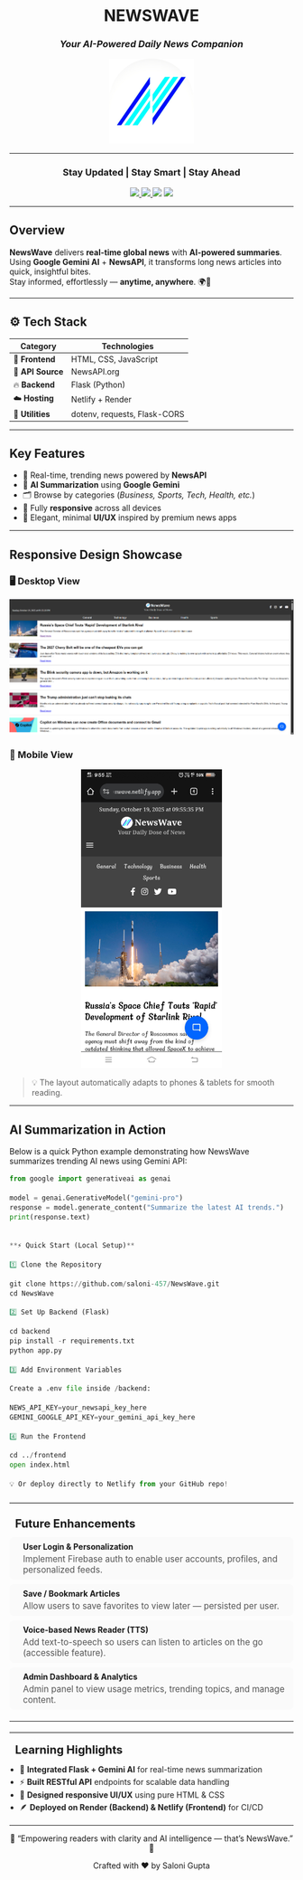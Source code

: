 <!-- 🌊 NEWSWAVE - Modern README Design -->

<div align="center">

# **NEWSWAVE**
### _Your AI-Powered Daily News Companion_

<p align="center">
  <img src="https://github.com/saloni-457/NewsWave/blob/main/logo.png" alt="NewsWave Logo" width="150px">
</p>

---

###  **Stay Updated | Stay Smart | Stay Ahead**


<p align="center">
  <a href="https://dailynews-on-newswave.netlify.app">
    <img src="https://img.shields.io/badge/Frontend%20Live%20🟢-Netlify-blue?style=for-the-badge&logo=netlify">
  </a>
  <a href="https://newswave-3.onrender.com">
    <img src="https://img.shields.io/badge/Backend%20Live%20🟣-Render-purple?style=for-the-badge&logo=render">
  </a>
  <img src="https://img.shields.io/badge/Made%20With-Python%20%7C%20Flask-blue?style=for-the-badge&logo=python">
  <img src="https://img.shields.io/badge/Powered%20By-Google%20Gemini%20AI-orange?style=for-the-badge&logo=google">
</p>


---

</div>

##  **Overview**

**NewsWave** delivers **real-time global news** with **AI-powered summaries**.  
Using **Google Gemini AI** + **NewsAPI**, it transforms long news articles into quick, insightful bites.  
Stay informed, effortlessly — **anytime, anywhere**. 🌍🧠

---

## ⚙️ **Tech Stack**

<div align="center">

| Category | Technologies |
|-----------|---------------|
| 🎨 **Frontend** | HTML, CSS, JavaScript |
| 📰 **API Source** | NewsAPI.org |
| 🔥 **Backend** | Flask (Python) |
| ☁️ **Hosting** | Netlify + Render |
| 🧰 **Utilities** | dotenv, requests, Flask-CORS |

</div>

---

##  **Key Features**

- 📰 Real-time, trending news powered by **NewsAPI**
- 🤖 **AI Summarization** using **Google Gemini**
- 🗂️ Browse by categories (*Business, Sports, Tech, Health, etc.*)
- 📱 Fully **responsive** across all devices
- 🎨 Elegant, minimal **UI/UX** inspired by premium news apps

---

##  **Responsive Design Showcase**

### 🖥️ Desktop View
<p align="center">
  <img src="https://github.com/saloni-457/NewsWave/blob/main/desktop_newswave.png" alt="Desktop View" width="650px">
</p>

### 📲 Mobile View
<p align="center">
  <img src="https://github.com/saloni-457/NewsWave/blob/main/mobile_newswave.png" alt="Mobile View" width="250px">
</p>

> 💡 The layout automatically adapts to phones & tablets for smooth reading.

---

##  **AI Summarization in Action**

Below is a quick Python example demonstrating how NewsWave summarizes trending AI news using Gemini API:

```python
from google import generativeai as genai

model = genai.GenerativeModel("gemini-pro")
response = model.generate_content("Summarize the latest AI trends.")
print(response.text)


**⚡ Quick Start (Local Setup)**

1️⃣ Clone the Repository

git clone https://github.com/saloni-457/NewsWave.git
cd NewsWave

2️⃣ Set Up Backend (Flask)

cd backend
pip install -r requirements.txt
python app.py

3️⃣ Add Environment Variables

Create a .env file inside /backend:

NEWS_API_KEY=your_newsapi_key_here
GEMINI_GOOGLE_API_KEY=your_gemini_api_key_here

4️⃣ Run the Frontend

cd ../frontend
open index.html

💡 Or deploy directly to Netlify from your GitHub repo!

```


<div style="max-width:900px;margin:20px auto;font-family: -apple-system, BlinkMacSystemFont, 'Segoe UI', Roboto, 'Helvetica Neue', Arial;">
  <hr style="border:0;border-top:1px solid #e6e6e6;margin:24px 0;">
  
  <section aria-labelledby="future-enhancements" style="margin-bottom:20px;">
    <h2 id="future-enhancements" style="display:flex;align-items:center;gap:10px;font-size:1.25rem;margin:0 0 12px;">
      <span style="font-size:1.35rem"></span>
      <span style="font-weight:700">Future Enhancements</span>
    </h2>


<ul style="list-style:none;padding:0;margin:8px 0 0;display:grid;gap:8px;">
  <li style="display:flex;align-items:flex-start;gap:12px;padding:8px 12px;border-radius:8px;background:#fafafa;">
    <span style="font-size:1.15rem;margin-top:2px"></span>
    <div>
      <strong>User Login & Personalization</strong>
      <div style="color:#555;font-size:0.95rem;margin-top:4px;">Implement Firebase auth to enable user accounts, profiles, and personalized feeds.</div>
    </div>
  </li>

  <li style="display:flex;align-items:flex-start;gap:12px;padding:8px 12px;border-radius:8px;background:#fafafa;">
    <span style="font-size:1.15rem;margin-top:2px"></span>
    <div>
      <strong>Save / Bookmark Articles</strong>
      <div style="color:#555;font-size:0.95rem;margin-top:4px;">Allow users to save favorites to view later — persisted per user.</div>
    </div>
  </li>

  <li style="display:flex;align-items:flex-start;gap:12px;padding:8px 12px;border-radius:8px;background:#fafafa;">
    <span style="font-size:1.15rem;margin-top:2px"></span>
    <div>
      <strong>Voice-based News Reader (TTS)</strong>
      <div style="color:#555;font-size:0.95rem;margin-top:4px;">Add text-to-speech so users can listen to articles on the go (accessible feature).</div>
    </div>
  </li>

  <li style="display:flex;align-items:flex-start;gap:12px;padding:8px 12px;border-radius:8px;background:#fafafa;">
    <span style="font-size:1.15rem;margin-top:2px"></span>
    <div>
      <strong>Admin Dashboard & Analytics</strong>
      <div style="color:#555;font-size:0.95rem;margin-top:4px;">Admin panel to view usage metrics, trending topics, and manage content.</div>
    </div>
  </li>
</ul>
  </section>


---


  <hr style="border:0;border-top:1px solid #e6e6e6;margin:18px 0;">

  <section aria-labelledby="learning-highlights">
    <h2 id="learning-highlights" style="display:flex;align-items:center;gap:10px;font-size:1.25rem;margin:0 0 12px;">
      <span style="font-size:1.35rem"></span>
      <span style="font-weight:700">Learning Highlights</span>
    </h2>

  <ul style="margin:8px 0 0;padding-left:18px;color:#222;line-height:1.6;">
      <li>🧩 <strong>Integrated Flask + Gemini AI</strong> for real-time news summarization</li>
      <li>⚡ <strong>Built RESTful API</strong> endpoints for scalable data handling</li>
      <li>🎨 <strong>Designed responsive UI/UX</strong> using pure HTML & CSS</li>
      <li>🪶 <strong>Deployed on Render (Backend) & Netlify (Frontend)</strong> for CI/CD</li>
    </ul>
  </section>
</div>


---


<div align="center">
<p> 🌟 “Empowering readers with clarity and AI intelligence — that’s NewsWave.” 🌊 <p>
<p> Crafted with ❤️ by Saloni Gupta </p>
</div>





